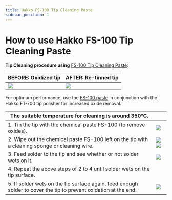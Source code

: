 ```yaml
---
title: Hakko FS-100 Tip Cleaning Paste
sidebar_position: 1
---
```


# How to use Hakko FS-100 Tip Cleaning Paste
 
**Tip Cleaning procedure using** [FS-100 Tip Cleaning Paste](https://www.canadarobotix.com/products/2816):

|BEFORE: Oxidized tip|AFTER: Re-tinned tip|
|---|---|
|![](/img/docs/product_guide/2816_01.jpg) |![](/img/docs/product_guide/2816_02.jpg) |
 
For optimum performance, use the [FS-100 paste](https://www.canadarobotix.com/products/2816) in conjunction with the Hakko FT-700 tip polisher for increased oxide removal.
 
|The suitable temperature for cleaning is around 350℃.| |
|----------------------------|------------------------------|
|1. Tin the tip with the chemical paste FS-100 (to remove oxides).|![](/img/docs/product_guide/2816_03.jpg)|
|2. Wipe out the chemical paste FS-100 left on the tip with a cleaning sponge or cleaning wire.|![](/img/docs/product_guide/2816_04.jpg) ![](/img/docs/product_guide/2816_05.jpg)|
|3. Feed solder to the tip and see whether or not solder wets on it.|![](/img/docs/product_guide/2816_06.jpg)|
|4. Repeat the above steps of 2 to 4 until solder wets on the tip surface.| |
|5. If solder wets on the tip surface again, feed enough solder to cover the tip to prevent oxidation at the end.|![](/img/docs/product_guide/2816_07.jpg)|